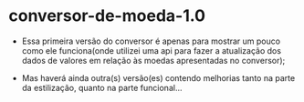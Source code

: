 # conversor-de-moeda-1.0
- Essa primeira versão do conversor é apenas para mostrar um pouco como ele funciona(onde utilizei uma api para fazer a atualização dos dados de valores em relação às moedas apresentadas no conversor); 

- Mas haverá ainda outra(s) versão(es) contendo melhorias tanto na parte da estilização, quanto na parte funcional...
